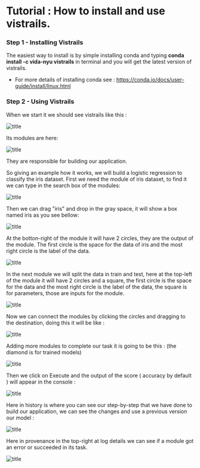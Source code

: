 
# Tutorial : How to install and use vistrails.

### Step 1 - Installing Vistrails

The easiest way to install is by simple installing conda and typing 
**conda install -c vida-nyu vistrails** in terminal and you will get the latest version of vistrails.


* For more details of installing conda see : https://conda.io/docs/user-guide/install/linux.html

### Step 2 - Using Vistrails

When we start it we should see vistrails like this :

![title](img/1.png)

Its modules are here:

![title](img/2.png)

They are responsible for building our application.

So giving an example how it works, we will build a logistic regression to classify the iris dataset.
First we need the module of iris dataset, to find it we can type in the search box of the modules:

![title](img/3.png)

Then we can drag "iris" and drop in the gray space, it will show a box named iris as you see bellow:

![title](img/4.png)

At the botton-right of the module it will have 2 circles, they are the output of the module. The first circle is the space for the data of iris and the most right circle is the label of the data.

![title](img/5.png)

In the next module we will split the data in train and test, here at the top-left of the module it will have 2 circles and a square, the first circle is the space for the data and the most right circle is the label of the data, the square is for parameters, those are inputs for the module.

![title](img/6.png)

Now we can connect the modules by clicking the circles and dragging to the destination, doing this it will be like :

![title](img/7.png)

Adding more modules to complete our task it is going to be this : (the diamond is for trained models)

![title](img/8.png)

Then we click on Execute and the output of the score ( accuracy by default ) will appear in the console :

![title](img/9.png)

Here in history is where you can see our step-by-step that we have done to build our application, 
we can see the changes and use a previous version our model :

![title](img/10.png)

Here in provenance in the top-right at log details we can see if a module got an error or succeeded in its task.

![title](img/11.png)


```python

```
